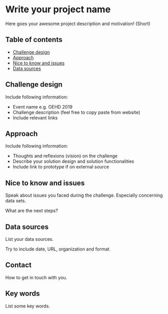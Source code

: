 # Write your project name
Here goes your awesome project description and motivation! (Short)

## Table of contents
* [Challenge design](#challenge-design)
* [Approach](#approach)
* [Nice to know and issues](#nice-to-know-and-issues)
* [Data sources](#data-sources)

## Challenge design 
Include following information:
* Event name e.g. OEHD 2019
* Challenge description (feel free to copy paste from website)
* Include relevant links

## Approach
Include following information:
* Thoughts and reflexions (vision) on the challenge
* Describe your solution design and solution functionalities
* Include link to prototype if on external source

## Nice to know and issues
Speak about issues you faced during the challenge. Especially concerning data sets.

What are the next steps?

## Data sources
List your data sources.

Try to include date, URL, organization and format.

## Contact
How to get in touch with you.

## Key words
List some key words.
